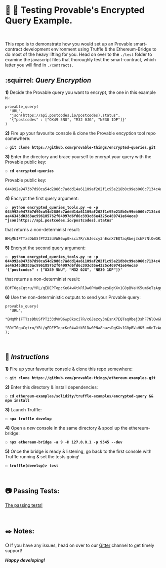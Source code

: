 # :wrench: :construction: Testing Provable's Encrypted Query Example.

&nbsp;

This repo is to demonstrate how you would set up an Provable smart-contract development environment using Truffle & the Ethereum-Bridge to do most of the heavy lifting for you. Head on over to the `./test` folder to examine the javascript files that thoroughly test the smart-contract, which latter you will find in `./contracts`.

## :squirrel: _Query Encryption_

**1)** Decide the Provable query you want to encrypt, the one in this example is:

```
provable_query(
  "URL",
  "json(https://api.postcodes.io/postcodes).status",
  '{"postcodes" : ["OX49 5NU", "M32 0JG", "NE30 1DP"]}'
)
```

**2)** Fire up your favourite console & clone the Provable encyption tool repo somewhere:

__`❍ git clone https://github.com/provable-things/encrypted-queries.git`__

**3)** Enter the directory and brace yourself to encrypt your query with the Provable public key:

__`❍ cd encrypted-queries`__

Provable public key:

```
044992e9473b7d90ca54d2886c7addd14a61109af202f1c95e218b0c99eb060c7134c4ae46345d0383ac996185762f04997d6fd6c393c86e4325c469741e64eca9
```

**4)** Encrypt the first query argument:

__`❍  python encrypted_queries_tools.py -e -p 044992e9473b7d90ca54d2886c7addd14a61109af202f1c95e218b0c99eb060c7134c4ae46345d0383ac996185762f04997d6fd6c393c86e4325c469741e64eca9 "json(https://api.postcodes.io/postcodes).status"`__

that returns a non-determinist result:

```
BMqMhIFTTzsDbUSfPT233dVWB6wp0ksci7R/c6Jezcy3nEsnX7EQTaqRbej3shF7NlOwGRJAs1IBtYS32f6HrexffY+z1XMCHp+W6vFaIpDSVP0sVxiokuO0fr+ePxHOkvUh9x49BSmageBbHM1RB6QY/xhhvwJtssZOspEHvic=
```

**5)** Encrypt the second query argument:

__`❍  python encrypted_queries_tools.py -e -p 044992e9473b7d90ca54d2886c7addd14a61109af202f1c95e218b0c99eb060c7134c4ae46345d0383ac996185762f04997d6fd6c393c86e4325c469741e64eca9 '{"postcodes" : ["OX49 5NU", "M32 0JG", "NE30 1DP"]}'`__

that returns a non-determinist result:

```
BDfT0gaCqtru/YRL/qEDEPTopcKe04wXtkRlDw0PNa8hazsDgKXv1G0pBVaHK5um6eTzAggrLKlXVLSUqI6rVzd9oaDST4Zo1NtLf2iMwWI0yx7sWwuhFY0Ot+OltgHLf8SclyRuHZHiOq+Ubx1pBtFGImYH4yMon1PgR+V9iWqN2gzv
```

**6)** Use the non-deterministic outputs to send your Provable query:

```
provable_query(
  "URL",
  "BMqMhIFTTzsDbUSfPT233dVWB6wp0ksci7R/c6Jezcy3nEsnX7EQTaqRbej3shF7NlOwGRJAs1IBtYS32f6HrexffY+z1XMCHp+W6vFaIpDSVP0sVxiokuO0fr+ePxHOkvUh9x49BSmageBbHM1RB6QY/xhhvwJtssZOspEHvic=",
  "BDfT0gaCqtru/YRL/qEDEPTopcKe04wXtkRlDw0PNa8hazsDgKXv1G0pBVaHK5um6eTzAggrLKlXVLSUqI6rVzd9oaDST4Zo1NtLf2iMwWI0yx7sWwuhFY0Ot+OltgHLf8SclyRuHZHiOq+Ubx1pBtFGImYH4yMon1PgR+V9iWqN2gzv"
);
```

&nbsp;

## :page_with_curl:  _Instructions_

**1)** Fire up your favourite console & clone this repo somewhere:

__`❍ git clone https://github.com/provable-things/ethereum-examples.git`__

**2)** Enter this directory & install dependencies:

__`❍ cd ethereum-examples/solidity/truffle-examples/encrypted-query && npm install`__

**3)** Launch Truffle:

__`❍ npx truffle develop`__

**4)** Open a _new_ console in the same directory & spool up the ethereum-bridge:

__`❍ npx ethereum-bridge -a 9 -H 127.0.0.1 -p 9545 --dev`__

**5)** Once the bridge is ready & listening, go back to the first console with Truffle running & set the tests going!

__`❍ truffle(develop)> test`__

&nbsp;

## :camera: Passing Tests:

[The passing tests!](encrypted-query.png)

&nbsp;

## :black_nib: Notes:

__❍__ If you have any issues, head on over to our [Gitter](https://gitter.im/oraclize/ethereum-api?raw=true) channel to get timely support!

__*Happy developing!*__

